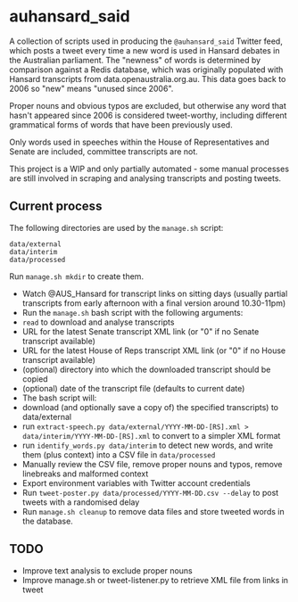 # auhansard_said

A collection of scripts used in producing the `@auhansard_said` Twitter feed, which posts a tweet every time a new word is used in Hansard debates in the Australian parliament. The "newness" of words is determined by comparison against a Redis database, which was originally populated with Hansard transcripts from data.openaustralia.org.au. This data goes back to 2006 so "new" means "unused since 2006".

Proper nouns and obvious typos are excluded, but otherwise any word that hasn't appeared since 2006 is considered tweet-worthy, including different grammatical forms of words that have been previously used.

Only words used in speeches within the House of Representatives and Senate are included, committee transcripts are not.

This project is a WIP and only partially automated - some manual processes are still involved in scraping and analysing transcripts and posting tweets.

## Current process

The following directories are used by the `manage.sh` script:
```
data/external
data/interim
data/processed
```
Run `manage.sh mkdir` to create them.

* Watch @AUS_Hansard for transcript links on sitting days (usually partial transcripts from early afternoon with a final version around 10.30-11pm)
* Run the `manage.sh` bash script with the following arguments:
 * `read` to download and analyse transcripts
 * URL for the latest Senate transcript XML link (or "0" if no Senate transcript available)
 * URL for the latest House of Reps transcript XML link (or "0" if no House transcript available)
 * (optional) directory into which the downloaded transcript should be copied
 * (optional) date of the transcript file (defaults to current date)
* The bash script will:
 * download (and optionally save a copy of) the specified transcripts) to data/external
 * run `extract-speech.py data/external/YYYY-MM-DD-[RS].xml > data/interim/YYYY-MM-DD-[RS].xml` to convert to a simpler XML format
 * run `identify_words.py data/interim` to detect new words, and write them (plus context) into a CSV file in `data/processed`
* Manually review the CSV file, remove proper nouns and typos, remove linebreaks and malformed context 
* Export environment variables with Twitter account credentials
* Run `tweet-poster.py data/processed/YYYY-MM-DD.csv --delay` to post tweets with a randomised delay
* Run `manage.sh cleanup` to remove data files and store tweeted words in the database.

## TODO

* Improve text analysis to exclude proper nouns
* Improve manage.sh or tweet-listener.py to retrieve XML file from links in tweet
